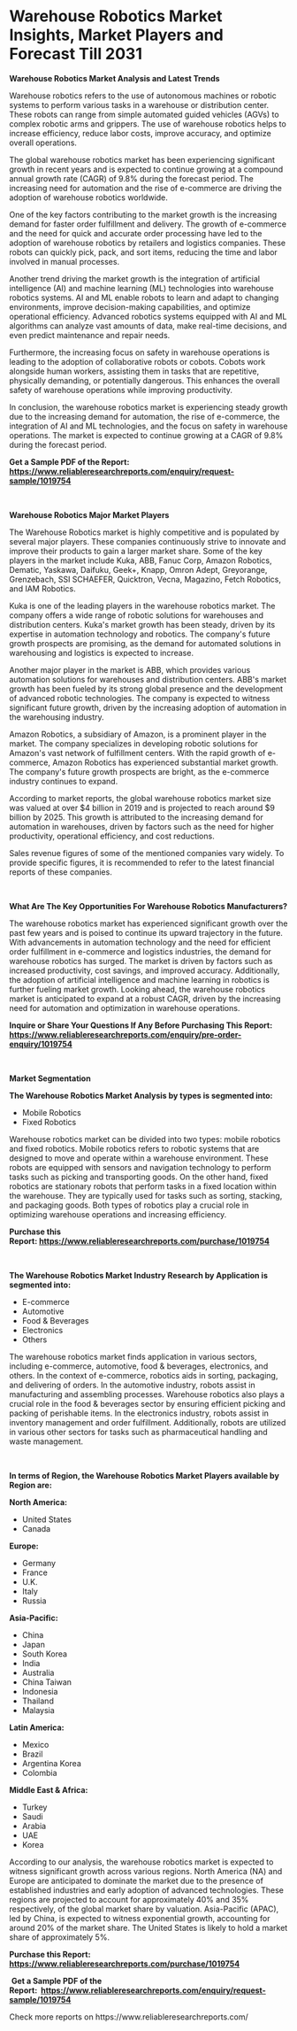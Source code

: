 <p><h1>Warehouse Robotics Market Insights, Market Players and Forecast Till 2031</h1></p><p><strong>Warehouse Robotics Market Analysis and Latest Trends</strong></p>
<p><p>Warehouse robotics refers to the use of autonomous machines or robotic systems to perform various tasks in a warehouse or distribution center. These robots can range from simple automated guided vehicles (AGVs) to complex robotic arms and grippers. The use of warehouse robotics helps to increase efficiency, reduce labor costs, improve accuracy, and optimize overall operations.</p><p>The global warehouse robotics market has been experiencing significant growth in recent years and is expected to continue growing at a compound annual growth rate (CAGR) of 9.8% during the forecast period. The increasing need for automation and the rise of e-commerce are driving the adoption of warehouse robotics worldwide.</p><p>One of the key factors contributing to the market growth is the increasing demand for faster order fulfillment and delivery. The growth of e-commerce and the need for quick and accurate order processing have led to the adoption of warehouse robotics by retailers and logistics companies. These robots can quickly pick, pack, and sort items, reducing the time and labor involved in manual processes.</p><p>Another trend driving the market growth is the integration of artificial intelligence (AI) and machine learning (ML) technologies into warehouse robotics systems. AI and ML enable robots to learn and adapt to changing environments, improve decision-making capabilities, and optimize operational efficiency. Advanced robotics systems equipped with AI and ML algorithms can analyze vast amounts of data, make real-time decisions, and even predict maintenance and repair needs.</p><p>Furthermore, the increasing focus on safety in warehouse operations is leading to the adoption of collaborative robots or cobots. Cobots work alongside human workers, assisting them in tasks that are repetitive, physically demanding, or potentially dangerous. This enhances the overall safety of warehouse operations while improving productivity.</p><p>In conclusion, the warehouse robotics market is experiencing steady growth due to the increasing demand for automation, the rise of e-commerce, the integration of AI and ML technologies, and the focus on safety in warehouse operations. The market is expected to continue growing at a CAGR of 9.8% during the forecast period.</p></p>
<p><strong>Get a Sample PDF of the Report:&nbsp; <a href="https://www.reliableresearchreports.com/enquiry/request-sample/1019754">https://www.reliableresearchreports.com/enquiry/request-sample/1019754</a></strong></p>
<p>&nbsp;</p>
<p><strong>Warehouse Robotics Major Market Players</strong></p>
<p><p>The Warehouse Robotics market is highly competitive and is populated by several major players. These companies continuously strive to innovate and improve their products to gain a larger market share. Some of the key players in the market include Kuka, ABB, Fanuc Corp, Amazon Robotics, Dematic, Yaskawa, Daifuku, Geek+, Knapp, Omron Adept, Greyorange, Grenzebach, SSI SCHAEFER, Quicktron, Vecna, Magazino, Fetch Robotics, and IAM Robotics.</p><p>Kuka is one of the leading players in the warehouse robotics market. The company offers a wide range of robotic solutions for warehouses and distribution centers. Kuka's market growth has been steady, driven by its expertise in automation technology and robotics. The company's future growth prospects are promising, as the demand for automated solutions in warehousing and logistics is expected to increase.</p><p>Another major player in the market is ABB, which provides various automation solutions for warehouses and distribution centers. ABB's market growth has been fueled by its strong global presence and the development of advanced robotic technologies. The company is expected to witness significant future growth, driven by the increasing adoption of automation in the warehousing industry.</p><p>Amazon Robotics, a subsidiary of Amazon, is a prominent player in the market. The company specializes in developing robotic solutions for Amazon's vast network of fulfillment centers. With the rapid growth of e-commerce, Amazon Robotics has experienced substantial market growth. The company's future growth prospects are bright, as the e-commerce industry continues to expand.</p><p>According to market reports, the global warehouse robotics market size was valued at over $4 billion in 2019 and is projected to reach around $9 billion by 2025. This growth is attributed to the increasing demand for automation in warehouses, driven by factors such as the need for higher productivity, operational efficiency, and cost reductions.</p><p>Sales revenue figures of some of the mentioned companies vary widely. To provide specific figures, it is recommended to refer to the latest financial reports of these companies.</p></p>
<p>&nbsp;</p>
<p><strong>What Are The Key Opportunities For Warehouse Robotics Manufacturers?</strong></p>
<p><p>The warehouse robotics market has experienced significant growth over the past few years and is poised to continue its upward trajectory in the future. With advancements in automation technology and the need for efficient order fulfillment in e-commerce and logistics industries, the demand for warehouse robotics has surged. The market is driven by factors such as increased productivity, cost savings, and improved accuracy. Additionally, the adoption of artificial intelligence and machine learning in robotics is further fueling market growth. Looking ahead, the warehouse robotics market is anticipated to expand at a robust CAGR, driven by the increasing need for automation and optimization in warehouse operations.</p></p>
<p><strong>Inquire or Share Your Questions If Any Before Purchasing This Report: <a href="https://www.reliableresearchreports.com/enquiry/pre-order-enquiry/1019754">https://www.reliableresearchreports.com/enquiry/pre-order-enquiry/1019754</a></strong></p>
<p>&nbsp;</p>
<p><strong>Market Segmentation</strong></p>
<p><strong>The Warehouse Robotics Market Analysis by types is segmented into:</strong></p>
<p><ul><li>Mobile Robotics</li><li>Fixed Robotics</li></ul></p>
<p><p>Warehouse robotics market can be divided into two types: mobile robotics and fixed robotics. Mobile robotics refers to robotic systems that are designed to move and operate within a warehouse environment. These robots are equipped with sensors and navigation technology to perform tasks such as picking and transporting goods. On the other hand, fixed robotics are stationary robots that perform tasks in a fixed location within the warehouse. They are typically used for tasks such as sorting, stacking, and packaging goods. Both types of robotics play a crucial role in optimizing warehouse operations and increasing efficiency.</p></p>
<p><strong>Purchase this Report:&nbsp;<a href="https://www.reliableresearchreports.com/purchase/1019754">https://www.reliableresearchreports.com/purchase/1019754</a></strong></p>
<p>&nbsp;</p>
<p><strong>The Warehouse Robotics Market Industry Research by Application is segmented into:</strong></p>
<p><ul><li>E-commerce</li><li>Automotive</li><li>Food & Beverages</li><li>Electronics</li><li>Others</li></ul></p>
<p><p>The warehouse robotics market finds application in various sectors, including e-commerce, automotive, food & beverages, electronics, and others. In the context of e-commerce, robotics aids in sorting, packaging, and delivering of orders. In the automotive industry, robots assist in manufacturing and assembling processes. Warehouse robotics also plays a crucial role in the food & beverages sector by ensuring efficient picking and packing of perishable items. In the electronics industry, robots assist in inventory management and order fulfillment. Additionally, robots are utilized in various other sectors for tasks such as pharmaceutical handling and waste management.</p></p>
<p>&nbsp;</p>
<p><strong>In terms of Region, the Warehouse Robotics Market Players available by Region are:</strong></p>
<p>
    <p> <strong> North America: </strong>
        <ul>
            <li>United States</li>
            <li>Canada</li>
        </ul>
        </p> 
    <p> <strong> Europe: </strong>
        <ul>
            <li>Germany</li>
            <li>France</li>
            <li>U.K.</li>
            <li>Italy</li>
            <li>Russia</li>
        </ul>
        </p> 
    <p> <strong> Asia-Pacific: </strong>
        <ul>
            <li>China</li>
            <li>Japan</li>
            <li>South Korea</li>
            <li>India</li>
            <li>Australia</li>
            <li>China Taiwan</li>
            <li>Indonesia</li>
            <li>Thailand</li>
            <li>Malaysia</li>
        </ul>
        </p> 
    <p> <strong> Latin America: </strong>
        <ul>
            <li>Mexico</li>
            <li>Brazil</li>
            <li>Argentina Korea</li>
            <li>Colombia</li>
        </ul>
        </p> 
    <p> <strong> Middle East & Africa: </strong>
        <ul>
            <li>Turkey</li>
            <li>Saudi</li>
            <li>Arabia</li>
            <li>UAE</li>
            <li>Korea</li>
        </ul>
    </p>
    </p>
<p><p>According to our analysis, the warehouse robotics market is expected to witness significant growth across various regions. North America (NA) and Europe are anticipated to dominate the market due to the presence of established industries and early adoption of advanced technologies. These regions are projected to account for approximately 40% and 35% respectively, of the global market share by valuation. Asia-Pacific (APAC), led by China, is expected to witness exponential growth, accounting for around 20% of the market share. The United States is likely to hold a market share of approximately 5%.</p></p>
<p><strong>Purchase this Report: <a href="https://www.reliableresearchreports.com/purchase/1019754">https://www.reliableresearchreports.com/purchase/1019754</a></strong></p>
<p>&nbsp;<strong>Get a Sample PDF of the Report:&nbsp;&nbsp;<a href="https://www.reliableresearchreports.com/enquiry/request-sample/1019754">https://www.reliableresearchreports.com/enquiry/request-sample/1019754</a></strong></p>
<p><strong></strong></p>
<p>Check more reports on https://www.reliableresearchreports.com/</p>